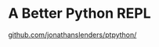 # A Better Python REPL

[github.com/jonathanslenders/ptpython/](https://github.com/jonathanslenders/ptpython/)